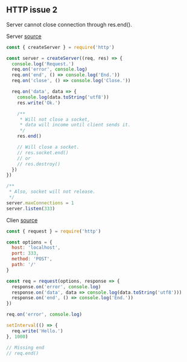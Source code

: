 ## HTTP issue 2

Server cannot close connection through res.end().

Server <a href="https://github.com/didkovsky/onend/tree/main/http-2/server.js">source</a>
``` javascript
const { createServer } = require('http')

const server = createServer((req, res) => {
  console.log('Request.')
  req.on('error', console.log)
  req.on('end', () => console.log('End.'))
  req.on('close', () => console.log('Close.'))

  req.on('data', data => {
    console.log(data.toString('utf8'))
    res.write('Ok.')

    /**
     * Will not close a socket,
     * data will income until client sends it.
     */
    res.end()

    // Will close a socket.
    // res.socket.end()
    // or
    // res.destroy()
  })
})

/**
 * Also, socket will not release.
 */
server.maxConnections = 1
server.listen(333)

```

Clien <a href="https://github.com/didkovsky/onend/tree/main/http-2/client.js">source</a>
``` javascript
const { request } = require('http')

const options = {
  host: 'localhost',
  port: 333,
  method: 'POST',
  path: '/'
}

const req = request(options, response => {
  response.on('error', console.log)
  response.on('data', data => console.log(data.toString('utf8')))
  response.on('end', () => console.log('End.'))
})

req.on('error', console.log)

setInterval(() => {
  req.write('Hello.')
}, 1000)

// Missing end
// req.end()

```